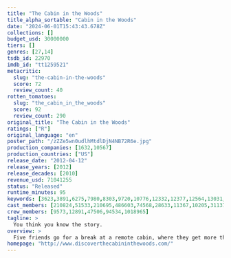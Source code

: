 ```yaml
---
title: "The Cabin in the Woods"
title_alpha_sortable: "Cabin in the Woods"
date: "2024-06-01T15:43:43.678Z"
collections: []
budget_usd: 30000000
tiers: []
genres: [27,14]
tsdb_id: 22970
imdb_id: "tt1259521"
metacritic:
  slug: "the-cabin-in-the-woods"
  score: 72
  review_count: 40
rotten_tomatoes:
  slug: "the_cabin_in_the_woods"
  score: 92
  review_count: 290
original_title: "The Cabin in the Woods"
ratings: ["R"]
original_language: "en"
poster_path: "/zZZe5wn0udlhMtdlDjN4NB72R6e.jpg"
production_companies: [1632,10567]
production_countries: ["US"]
release_date: "2012-04-12"
release_years: [2012]
release_decades: [2010]
revenue_usd: 71041255
status: "Released"
runtime_minutes: 95
keywords: [3623,3891,6275,7980,8303,9720,10776,12332,12377,12564,13031,13209,182026,182036,206298,207844]
cast_members: [210824,51533,210695,486603,74568,28633,11367,10205,31137,81133,956719,62849,1275716,85505,8338]
crew_members: [9573,12891,47506,94534,1018965]
tagline: >
  You think you know the story.
overview: >
  Five friends go for a break at a remote cabin, where they get more than they bargained for, discovering the truth behind the cabin in the woods.
homepage: "http://www.discoverthecabininthewoods.com/"
---
```

